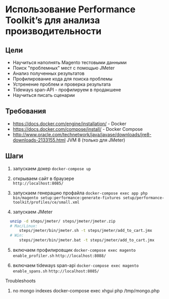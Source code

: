 # Использование Performance Toolkit’s для анализа производительности

## Цели
* Научиться наполнять Magento тестовыми данными​
* Поиск "проблемных" мест​ с помощью  JMeter
* Анализ полученных результатов​
* Профилирование кода для поиска проблемы​
* Устренение проблем и проверка результата​
* Tideways span-API - профилируем в продакшене​
* Научиться писать сценарии

## Требования

* https://docs.docker.com/engine/installation/ - Docker
* https://docs.docker.com/compose/install/ - Docker Compose
* http://www.oracle.com/technetwork/java/javase/downloads/jre8-downloads-2133155.html JVM 8 (только для JMeter)

## Шаги

1) запускаем докер
```docker-compose up```

2) открываем сайт в браузере  
```http://localhost:8085/```

3) запускаем генерацию  профайла
  ```docker-compose exec app php bin/magento setup:performance:generate-fixtures setup/performance-toolkit/profiles/ce/small.xml```

4) запускаем JMeter
  ```bash
    unzip -d steps/jmeter/ steps/jmeter/jmeter.zip
    # Mac/Linux:
        steps/jmeter/bin/jmeter.sh -t steps/jmeter/add_to_cart.jmx
    # Win:
        steps/jmeter/bin/jmeter.bat -t steps/jmeter/add_to_cart.jmx
  ```

5) включаем профилировщик
   ```docker-compose exec magento enable_profiler.sh```
   ```http://localhost:8088/```

6) включаем tideways span-api
   ```docker-compose exec magento enable_spans.sh```
   ```http://localhost:8085/```

Troubleshoots

1) no mongo indexes
docker-compose exec xhgui php /tmp/mongo.php